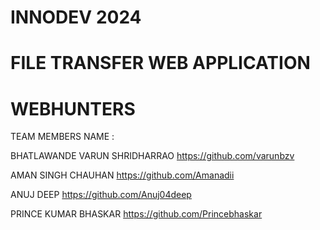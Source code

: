 # INNODEV 2024
# FILE TRANSFER WEB APPLICATION   
# WEBHUNTERS


TEAM MEMBERS NAME :


BHATLAWANDE VARUN SHRIDHARRAO
https://github.com/varunbzv 


AMAN SINGH CHAUHAN
https://github.com/Amanadii


ANUJ DEEP 
https://github.com/Anuj04deep


PRINCE KUMAR BHASKAR 
https://github.com/Princebhaskar



